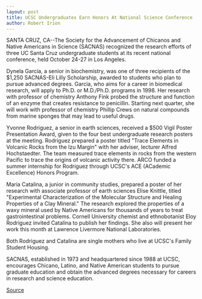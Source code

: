 ```yaml
---
layout: post
title: UCSC Undergraduates Earn Honors At National Science Conference
author: Robert Irion
---
```


SANTA CRUZ, CA--The Society for the Advancement of Chicanos and Native  Americans in Science (SACNAS) recognized the research efforts of three UC  Santa Cruz undergraduate students at its recent national conference, held  October 24-27 in Los Angeles.

Dynela Garcia, a senior in biochemistry, was one of three recipients of  the $1,250 SACNAS-Eli Lilly Scholarship, awarded to students who plan to  pursue advanced degrees. Garcia, who aims for a career in biomedical  research, will apply to Ph.D. or M.D./Ph.D. programs in 1998. Her research  with professor of chemistry Anthony Fink probed the structure and function  of an enzyme that creates resistance to penicillin. Starting next quarter, she  will work with professor of chemistry Phillip Crews on natural compounds  from marine sponges that may lead to useful drugs.

Yvonne Rodriguez, a senior in earth sciences, received a $500 Vigil  Poster Presentation Award, given to the four best undergraduate research  posters at the meeting. Rodriguez prepared a poster titled "Trace Elements  in Volcanic Rocks from the Izu Margin" with her adviser, lecturer Alfred  Hochstaedter. The team measured trace elements in rocks from the western  Pacific to trace the origins of volcanic activity there. ARCO funded a  summer internship for Rodriguez through UCSC's ACE (ACademic Excellence)  Honors Program.

Maria Catalina, a junior in community studies, prepared a poster of her  research with associate professor of earth sciences Elise Knittle, titled  "Experimental Characterization of the Molecular Structure and Healing  Properties of a Clay Mineral." The research explored the properties of a waxy  mineral used by Native Americans for thousands of years to treat  gastrointestinal problems. Cornell University chemist and ethnobotanist  Eloy Rodriguez invited Catalina to publish her findings. She also will present  her work this month at Lawrence Livermore National Laboratories.

Both Rodriguez and Catalina are single mothers who live at UCSC's  Family Student Housing.

SACNAS, established in 1973 and headquartered since 1988 at UCSC,  encourages Chicano, Latino, and Native American students to pursue graduate  education and obtain the advanced degrees necessary for careers in research  and science education.

[Source](http://www1.ucsc.edu/news_events/press_releases/archive/96-97/11-96/111196-UCSC_undergrads_hon.html "Permalink to 111196-UCSC_undergrads_hon")
